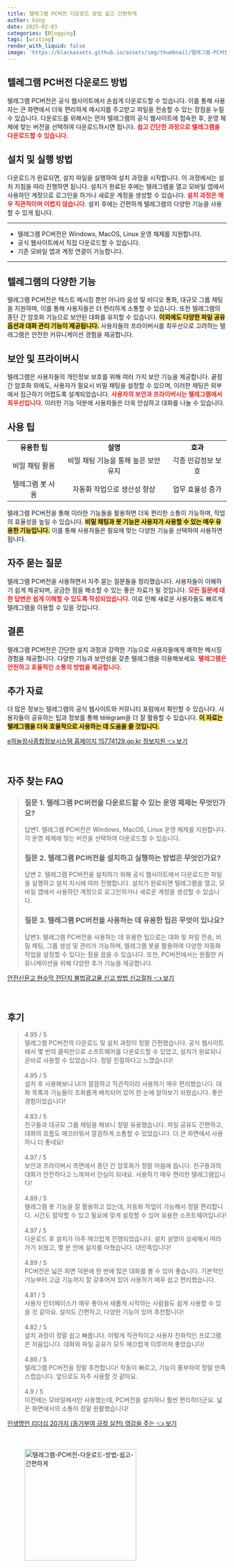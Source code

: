 ```yaml
---
title: 텔레그램 PC버전 다운로드 방법 쉽고 간편하게
author: bing
date: 2025-02-03
categories: [Blogging]
tags: [writing]
render_with_liquid: false
image: 'https://blackassets.github.io/assets/img/thumbnail/텔레그램-PC버전-다운로드-방법-쉽고-간편하게.webp'
---
```



<h2 id='텔레그램 PC버전 다운로드 방법'>텔레그램 PC버전 다운로드 방법</h2>

<p>텔레그램 PC버전은 공식 웹사이트에서 손쉽게 다운로드할 수 있습니다. 이를 통해 사용자는 큰 화면에서 더욱 편리하게 메시지를 주고받고 파일을 전송할 수 있는 장점을 누릴 수 있습니다. 다운로드를 위해서는 먼저 텔레그램의 공식 웹사이트에 접속한 후, 운영 체제에 맞는 버전을 선택하여 다운로드하시면 됩니다. <b><span style="color: #ee2323;">쉽고 간단한 과정으로 텔레그램을 다운로드할 수 있습니다.</span></b></p>

<h2 id='설치 및 실행 방법'>설치 및 실행 방법</h2>

<p>다운로드가 완료되면, 설치 파일을 실행하여 설치 과정을 시작합니다. 이 과정에서는 설치 지침을 따라 진행하면 됩니다. 설치가 완료된 후에는 텔레그램을 열고 모바일 앱에서 사용하던 계정으로 로그인을 하거나 새로운 계정을 생성할 수 있습니다. <b><span style="color: #ee2323;">설치 과정은 매우 직관적이며 어렵지 않습니다.</span></b> 설치 후에는 간편하게 텔레그램의 다양한 기능을 사용할 수 있게 됩니다.</p>

<hr />

<ul>
    <li>텔레그램 PC버전은 Windows, MacOS, Linux 운영 체제를 지원합니다.</li>
    <li>공식 웹사이트에서 직접 다운로드할 수 있습니다.</li>
    <li>기존 모바일 앱과 계정 연결이 가능합니다.</li>
</ul>

<hr />

<h2 id='텔레그램의 다양한 기능'>텔레그램의 다양한 기능</h2>

<p>텔레그램 PC버전은 텍스트 메시징 뿐만 아니라 음성 및 비디오 통화, 대규모 그룹 채팅을 지원하며, 이를 통해 사용자들은 더 편리하게 소통할 수 있습니다. 또한 텔레그램의 종단 간 암호화 기능으로 보안된 대화를 유지할 수 있습니다. <b><span style="background-color: #ffe066;">이외에도 다양한 파일 공유 옵션과 대화 관리 기능이 제공됩니다.</span></b> 사용자들의 프라이버시를 최우선으로 고려하는 텔레그램은 안전한 커뮤니케이션 경험을 제공합니다.</p>

<h2 id='보안 및 프라이버시'>보안 및 프라이버시</h2>

<p>텔레그램은 사용자들의 개인정보 보호를 위해 여러 가지 보안 기능을 제공합니다. 끝점 간 암호화 외에도, 사용자가 필요시 비밀 채팅을 설정할 수 있으며, 이러한 채팅은 외부에서 접근하기 어렵도록 설계되었습니다. <b><span style="color: #ee2323;">사용자의 보안과 프라이버시는 텔레그램에서 최우선입니다.</span></b> 이러한 기능 덕분에 사용자들은 더욱 안심하고 대화를 나눌 수 있습니다.</p>

<h2 id='사용 팁'>사용 팁</h2>

<table>
    <tr>
        <td style="text-align: center; height: 17px;"><b>유용한 팁</b></td>
        <td style="text-align: center; height: 17px;"><b>설명</b></td>
        <td style="text-align: center; height: 17px;"><b>효과</b></td>
    </tr>
    <tr>
        <td style="text-align: center; height: 17px;">비밀 채팅 활용</td>
        <td style="text-align: center; height: 17px;">비밀 채팅 기능을 통해 높은 보안 유지</td>
        <td style="text-align: center; height: 17px;">각종 민감정보 보호</td>
    </tr>
    <tr>
        <td style="text-align: center; height: 17px;">텔레그램 봇 사용</td>
        <td style="text-align: center; height: 17px;">자동화 작업으로 생산성 향상</td>
        <td style="text-align: center; height: 17px;">업무 효율성 증가</td>
    </tr>
</table>

<p>텔레그램 PC버전을 통해 이러한 기능들을 활용하면 더욱 편리한 소통이 가능하며, 작업의 효율성을 높일 수 있습니다. <b><span style="background-color: #ffe066;">비밀 채팅과 봇 기능은 사용자가 사용할 수 있는 매우 유용한 기능입니다.</span></b> 이를 통해 사용자들은 필요에 맞는 다양한 기능을 선택하여 사용하면 됩니다.</p>

<h2 id='자주 묻는 질문'>자주 묻는 질문</h2>

<p>텔레그램 PC버전을 사용하면서 자주 묻는 질문들을 정리했습니다. 사용자들이 이해하기 쉽게 제공되며, 궁금한 점을 해소할 수 있는 좋은 자료가 될 것입니다. <b><span style="color: #ee2323;">모든 질문에 대한 답변은 쉽게 이해할 수 있도록 작성되었습니다.</span></b> 이로 인해 새로운 사용자들도 빠르게 텔레그램을 이용할 수 있을 것입니다.</p>

<h2 id='결론'>결론</h2>

<p>텔레그램 PC버전은 간단한 설치 과정과 강력한 기능으로 사용자들에게 쾌적한 메시징 경험을 제공합니다. 다양한 기능과 보안성을 갖춘 텔레그램을 이용해보세요. <b><span style="color: #ee2323;">텔레그램은 안전하고 효율적인 소통의 방법을 제공합니다.</span></b></p>

<h2 id='추가 자료'>추가 자료</h2>

<p>더 많은 정보는 텔레그램의 공식 웹사이트와 커뮤니티 포럼에서 확인할 수 있습니다. 사용자들이 공유하는 팁과 정보를 통해 télégram을 더 잘 활용할 수 있습니다. <b><span style="background-color: #ffe066;">이 자료는 텔레그램을 더욱 효율적으로 사용하는 데 도움을 줄 것입니다.</span></b></p>


<p><a class="click-button" title="e하늘장사종합정보시스템 홈페이지 15774129.go.kr 정보지원" href="https://blackassets.github.io/posts/e%ED%95%98%EB%8A%98%EC%9E%A5%EC%82%AC%EC%A2%85%ED%95%A9%EC%A0%95%EB%B3%B4%EC%8B%9C%EC%8A%A4%ED%85%9C-%ED%99%88%ED%8E%98%EC%9D%B4%EC%A7%80-15774129.go.kr-%EC%A0%95%EB%B3%B4%EC%A7%80%EC%9B%90/" rel="dofollow">e하늘장사종합정보시스템 홈페이지 15774129.go.kr 정보지원 👈 보기</a></p><br>
<h2 id='자주_찾는_FAQ'>자주 찾는 FAQ</h2>
<div itemscope="" itemtype="https://schema.org/FAQPage"> 
<blockquote> 
<div itemscope="" itemprop="mainEntity" itemtype="https://schema.org/Question"> 
<h3 itemprop="name">질문 1. 텔레그램 PC버전을 다운로드할 수 있는 운영 체제는 무엇인가요?</h3> 
<div itemscope="" itemprop="acceptedAnswer" itemtype="https://schema.org/Answer"> 
<span itemprop="text"> 
<p>답변1. 텔레그램 PC버전은 Windows, MacOS, Linux 운영 체제를 지원합니다. 각 운영 체제에 맞는 버전을 선택하여 다운로드할 수 있습니다.</p> 
</span> 
</div> 
</div> 

<div itemscope="" itemprop="mainEntity" itemtype="https://schema.org/Question"> 
<h3 itemprop="name">질문 2. 텔레그램 PC버전을 설치하고 실행하는 방법은 무엇인가요?</h3> 
<div itemscope="" itemprop="acceptedAnswer" itemtype="https://schema.org/Answer"> 
<span itemprop="text"> 
<p>답변 2. 텔레그램 PC버전을 설치하기 위해 공식 웹사이트에서 다운로드한 파일을 실행하고 설치 지시에 따라 진행합니다. 설치가 완료되면 텔레그램을 열고, 모바일 앱에서 사용하던 계정으로 로그인하거나 새로운 계정을 생성할 수 있습니다.</p> 
</span> 
</div> 
</div> 

<div itemscope="" itemprop="mainEntity" itemtype="https://schema.org/Question"> 
<h3 itemprop="name">질문 3. 텔레그램 PC버전을 사용하는 데 유용한 팁은 무엇이 있나요?</h3> 
<div itemscope="" itemprop="acceptedAnswer" itemtype="https://schema.org/Answer"> 
<span itemprop="text"> 
<p>답변3. 텔레그램 PC버전을 사용하는 데 유용한 팁으로는 대화 및 파일 전송, 비밀 채팅, 그룹 생성 및 관리가 가능하며, 텔레그램 봇을 활용하여 다양한 자동화 작업을 설정할 수 있다는 점을 꼽을 수 있습니다. 또한, PC버전에서는 원활한 커뮤니케이션을 위해 다양한 추가 기능을 제공합니다.</p> 
</span> 
</div> 
</div> 
</blockquote> 
</div>
<p><a class="click-button" title="안전신문고 현수막 전단지 불법광고물 신고 방법 신고절차" href="https://blackassets.github.io/posts/%EC%95%88%EC%A0%84%EC%8B%A0%EB%AC%B8%EA%B3%A0-%ED%98%84%EC%88%98%EB%A7%89-%EC%A0%84%EB%8B%A8%EC%A7%80-%EB%B6%88%EB%B2%95%EA%B4%91%EA%B3%A0%EB%AC%BC-%EC%8B%A0%EA%B3%A0-%EB%B0%A9%EB%B2%95-%EC%8B%A0%EA%B3%A0%EC%A0%88%EC%B0%A8/" rel="dofollow">안전신문고 현수막 전단지 불법광고물 신고 방법 신고절차 👈 보기</a></p><br>
<h2 id='후기'>후기</h2>
<div itemscope itemtype="https://schema.org/Product">
  <blockquote>
  <div itemprop="review" itemscope itemtype="https://schema.org/Review">
      <div itemprop="reviewRating" itemscope itemtype="https://schema.org/Rating"> <span itemprop="ratingValue">4.95</span> / <span itemprop="bestRating">5</span> </div>
      <span itemprop="reviewBody">텔레그램 PC버전의 다운로드 및 설치 과정이 정말 간편했습니다. 공식 웹사이트에서 몇 번의 클릭만으로 소프트웨어를 다운로드할 수 있었고, 설치가 완료되니 곧바로 사용할 수 있었습니다. 정말 친절하다고 느꼈습니다!</span>
  </div>
  <br>
  <div itemprop="review" itemscope itemtype="https://schema.org/Review">
      <div itemprop="reviewRating" itemscope itemtype="https://schema.org/Rating"> <span itemprop="ratingValue">4.95</span> / <span itemprop="bestRating">5</span> </div>
      <span itemprop="reviewBody">설치 후 사용해보니 UI가 깔끔하고 직관적이라 사용하기 매우 편리했습니다. 대화 목록과 기능들이 조화롭게 배치되어 있어 한 눈에 알아보기 쉬웠습니다. 좋은 경험이었습니다!</span>
  </div>
  <br>
  <div itemprop="review" itemscope itemtype="https://schema.org/Review">
      <div itemprop="reviewRating" itemscope itemtype="https://schema.org/Rating"> <span itemprop="ratingValue">4.83</span> / <span itemprop="bestRating">5</span> </div>
      <span itemprop="reviewBody">친구들과 대규모 그룹 채팅을 해보니 정말 유용했습니다. 파일 공유도 간편하고, 대화의 흐름도 매끄러워서 깔끔하게 소통할 수 있었습니다. 더 큰 화면에서 사용하니 더 좋네요!</span>
  </div>
  <br>
  <div itemprop="review" itemscope itemtype="https://schema.org/Review">
      <div itemprop="reviewRating" itemscope itemtype="https://schema.org/Rating"> <span itemprop="ratingValue">4.97</span> / <span itemprop="bestRating">5</span> </div>
      <span itemprop="reviewBody">보안과 프라이버시 측면에서 종단 간 암호화가 정말 마음에 듭니다. 친구들과의 대화가 안전하다고 느껴져서 안심이 되네요. 사용하기 매우 편리한 텔레그램입니다!</span>
  </div>
  <br>
  <div itemprop="review" itemscope itemtype="https://schema.org/Review">
      <div itemprop="reviewRating" itemscope itemtype="schema.org/Rating"> <span itemprop="ratingValue">4.89</span> / <span itemprop="bestRating">5</span> </div>
      <span itemprop="reviewBody">텔레그램 봇 기능을 잘 활용하고 있는데, 자동화 작업이 가능해서 정말 편리합니다. 시간도 절약할 수 있고 필요에 맞게 설정할 수 있어 유용한 소프트웨어입니다!</span>
  </div>
  <br>
  <div itemprop="review" itemscope itemtype="https://schema.org/Review">
      <div itemprop="reviewRating" itemscope itemtype="https://schema.org/Rating"> <span itemprop="ratingValue">4.97</span> / <span itemprop="bestRating">5</span> </div>
      <span itemprop="reviewBody">다운로드 후 설치가 아주 매끄럽게 진행되었습니다. 설치 설명이 상세해서 따라가기 쉬웠고, 몇 분 안에 설치를 마쳤습니다. 대만족입니다!</span>
  </div>
  <br>
  <div itemprop="review" itemscope itemtype="https://schema.org/Review">
      <div itemprop="reviewRating" itemscope itemtype="https://schema.org/Rating"> <span itemprop="ratingValue">4.89</span> / <span itemprop="bestRating">5</span> </div>
      <span itemprop="reviewBody">PC버전은 넓은 화면 덕분에 한 번에 많은 대화를 볼 수 있어 좋습니다. 기본적인 기능부터 고급 기능까지 잘 갖추어져 있어 사용하기 매우 쉽고 편리했습니다.</span>
  </div>
  <br>
  <div itemprop="review" itemscope itemtype="https://schema.org/Review">
      <div itemprop="reviewRating" itemscope itemtype="https://schema.org/Rating"> <span itemprop="ratingValue">4.81</span> / <span itemprop="bestRating">5</span> </div>
      <span itemprop="reviewBody">사용자 인터페이스가 매우 좋아서 새롭게 시작하는 사람들도 쉽게 사용할 수 있을 것 같아요. 설치도 간편하고, 다양한 기능이 있어 추천합니다!</span>
  </div>
  <br>
  <div itemprop="review" itemscope itemtype="https://schema.org/Review">
      <div itemprop="reviewRating" itemscope itemtype="https://schema.org/Rating"> <span itemprop="ratingValue">4.82</span> / <span itemprop="bestRating">5</span> </div>
      <span itemprop="reviewBody">설치 과정이 정말 쉽고 빠릅니다. 이렇게 직관적이고 사용자 친화적인 프로그램은 처음입니다. 대화와 파일 공유가 모두 매끄럽게 이루어져 좋았습니다!</span>
  </div>
  <br>
  <div itemprop="review" itemscope itemtype="https://schema.org/Review">
      <div itemprop="reviewRating" itemscope itemtype="schema.org/Rating"> <span itemprop="ratingValue">4.86</span> / <span itemprop="bestRating">5</span> </div>
      <span itemprop="reviewBody">텔레그램 PC버전을 정말 추천합니다! 작동이 빠르고, 기능이 풍부하여 정말 만족스럽습니다. 앞으로도 자주 사용할 것 같아요.</span>
  </div>
  <br>
  <div itemprop="review" itemscope itemtype="https://schema.org/Review">
      <div itemprop="reviewRating" itemscope itemtype="schema.org/Rating"> <span itemprop="ratingValue">4.9</span> / <span itemprop="bestRating">5</span> </div>
      <span itemprop="reviewBody">이전에는 모바일에서만 사용했는데, PC버전을 설치하니 훨씬 편리하더군요. 넓은 화면에서의 소통이 정말 원활했습니다!</span>
  </div>
  </blockquote>
</div>
<p><a class="click-button" title="인생명언 리더십 20가지 (동기부여 긍정 실천) 영감을 주는" href="https://blackassets.github.io/posts/%EC%9D%B8%EC%83%9D%EB%AA%85%EC%96%B8-%EB%A6%AC%EB%8D%94%EC%8B%AD-20%EA%B0%80%EC%A7%80-(%EB%8F%99%EA%B8%B0%EB%B6%80%EC%97%AC-%EA%B8%8D%EC%A0%95-%EC%8B%A4%EC%B2%9C)-%EC%98%81%EA%B0%90%EC%9D%84-%EC%A3%BC%EB%8A%94/" rel="dofollow">인생명언 리더십 20가지 (동기부여 긍정 실천) 영감을 주는 👈 보기</a></p><br>
<figure class="image"><img src="https://blackassets.github.io/assets/img/thumbnail/텔레그램-PC버전-다운로드-방법-쉽고-간편하게.webp" alt="텔레그램-PC버전-다운로드-방법-쉽고-간편하게" width="256" height="256"></figure>